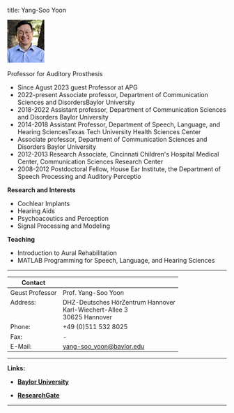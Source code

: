 title: Yang-Soo Yoon



![Yang-Soo Yoon](Yoon.jpg)


Professor for Auditory Prosthesis 	

* Since Agust 2023 guest Professor at APG
* 2022-present Associate professor, Department of Communication Sciences and DisordersBaylor University
* 2018-2022 Assistant professor, Department of Communication Sciences and Disorders Baylor University
* 2014-2018 Assistant Professor, Department of Speech, Language, and Hearing SciencesTexas Tech University Health Sciences Center 
* Associate professor, Department of Communication Sciences and Disorders Baylor University
* 2012-2013 Research Associate, Cincinnati Children's Hospital Medical Center, Communication Sciences Research Center
* 2008-2012 Postdoctoral Fellow, House Ear Institute, the Department of Speech Processing and Auditory Perceptio


**Research and Interests**

* Cochlear Implants
* Hearing Aids
* Psychoacoutics and Perception
* Signal Processing and Modeling



**Teaching**

* Introduction to Aural Rehabilitation
* MATLAB Programming for Speech, Language, and Hearing Sciences





---

| Contact                 |                            |
| ------------------------|--------------------------- |
| Geust Professor<br>          | Prof. Yang-Soo Yoon |
| Address: <br><br><br>   | DHZ-Deutsches HörZentrum Hannover<br> Karl-Wiechert-Allee 3 <br> 30625 Hannover |
| Phone:                  | +49 (0)511 532 8025 |
| Fax:                    | - |
| E-Mail:                 |<yang-soo_yoon@baylor.edu>|

---
    



**Links:**

* **[Baylor University](https://csd.robbins.baylor.edu/person/yang-soo-yoon-phd)**

* **[ResearchGate](https://www.researchgate.net/profile/Yang-Soo-Yoon)**


***


